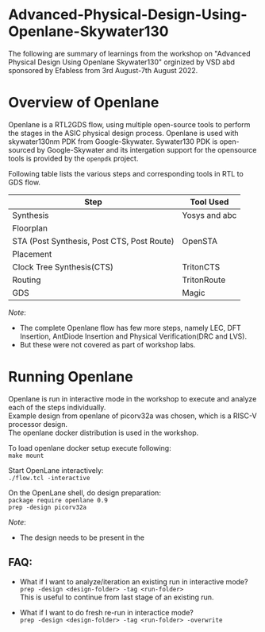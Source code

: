 # Advanced-Physical-Design-Using-Openlane-Skywater130
The following are summary of learnings from the workshop on "Advanced Physical Design Using Openlane Skywater130" orginized by VSD abd sponsored by Efabless from 3rd August-7th August 2022.

# Overview of Openlane
Openlane is a RTL2GDS  flow, using multiple open-source tools to perform the stages in the ASIC physical design process.
Openlane is used with skywater130nm PDK from Google-Skywater. 
Sywater130 PDK is open-sourced by Google-Skywater and its intergation support for the opensource tools is provided by the `openpdk` project.

Following table lists the various steps and corresponding tools in RTL to GDS flow.

  | Step | Tool Used | 
  | --- | --- |
  | Synthesis | Yosys and abc |
  | Floorplan | |
  | STA (Post Synthesis, Post CTS, Post Route)  | OpenSTA |
  | Placement | |
  | Clock Tree Synthesis(CTS) | TritonCTS |
  | Routing | TritonRoute | 
  | GDS | Magic |

*Note*:
- The complete Openlane flow has few more steps, namely LEC, DFT Insertion, AntDiode Insertion and Physical Verification(DRC and LVS).
- But these were not covered as part of workshop labs.

# Running Openlane 
Openlane is run in interactive mode in the workshop to execute and analyze each of the steps individually.       
Example design from openlane of picorv32a was chosen, which is a RISC-V processor design.    
The openlane docker distribution is used in the workshop.   

To load openlane docker setup execute following:     
`make mount`

Start OpenLane interactively:    
`./flow.tcl -interactive`

On the OpenLane shell, do design preparation:       
`package require openlane 0.9`    
`prep -design picorv32a`

*Note*:
- The design needs to be present in the 

## FAQ:
- What if I want to analyze/iteration an existing run in interactive mode?    
`prep -design <design-folder> -tag <run-folder>`   
This is useful to continue from last stage of an existing run.   

- What if I want to do fresh re-run in interactice mode?   
`prep -design <design-folder> -tag <run-folder> -overwrite`   









